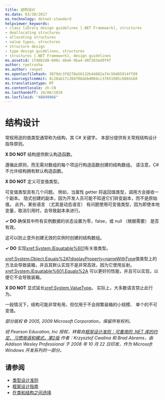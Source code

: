 ```yaml
---
title: 结构设计
ms.date: 03/30/2017
ms.technology: dotnet-standard
helpviewer_keywords:
- class library design guidelines [.NET Framework], structures
- deallocating structures
- allocating structures
- value types, structures
- structure design
- type design guidelines, structures
- structures [.NET Framework], design guidelines
ms.assetid: 1f48b2d8-608c-4be6-9ba4-d8f203ed9f9f
author: rpetrusha
ms.author: ronpet
ms.openlocfilehash: 3879dc3f0270a56132b44882a74c50d05914ff89
ms.sourcegitcommit: 8c28ab17c26bf08abbd004cc37651985c68841b8
ms.translationtype: MT
ms.contentlocale: zh-CN
ms.lasthandoff: 10/08/2018
ms.locfileid: "48849966"
---
```

# <a name="struct-design"></a>结构设计
常规用途的值类型通常称为结构，其 C# 关键字。 本部分提供有关常规结构设计指导原则。  
  
 **X DO NOT** 结构提供默认构造函数。  
  
 遵循此原则，而无需对数组的每个项运行构造函数创建的结构数组。 请注意，C# 不允许结构拥有默认构造函数。  
  
 **X DO NOT** 定义可变值类型。  
  
 可变值类型具有几个问题。 例如，当属性 getter 将返回值类型，调用方会接收一个副本。 隐式创建的副本，因为开发人员可能不知道它们转变副本，而不是原始值。 此外，某些语言 （尤其是动态语言） 有问题使用可变值类型，因为即使本地变量，取消引用时，会导致副本来进行。  
  
 **✓ DO** 确保其中所有实例数据的状态设置为零，false，或 null （根据需要） 是否有效。  
  
 这可以防止意外创建无效的实例时创建的结构数组。  
  
 **✓ DO** 实现<xref:System.IEquatable%601>有关值类型。  
  
 <xref:System.Object.Equals%2A?displayProperty=nameWithType>值类型上的方法会导致装箱，并且其默认实现不是非常高效，因为它使用反射。 <xref:System.IEquatable%601.Equals%2A> 可以更好的性能，并且可以实现，以便它不会导致装箱。  
  
 **X DO NOT** 显式延长<xref:System.ValueType>。 实际上，大多数语言禁止此行为。  
  
 一般情况下，结构可能非常有用，但仅用于不会频繁装箱的小规模、 单个的不可变值。  
  
 *部分版权 © 2005, 2009 Microsoft Corporation。保留所有权利。*  
  
 *经 Pearson Education, Inc 授权，转载自[框架设计准则：可重用的 .NET 库的约定、习惯用语和模式，第2版](https://www.informit.com/store/framework-design-guidelines-conventions-idioms-and-9780321545619) 作者：Krzysztof Cwalina 和 Brad Abrams，由 Addison Wesley Professional 于 2008 年 10 月 22 日印发，作为 Microsoft Windows 开发系列的一部分。*  
  
## <a name="see-also"></a>请参阅

- [类型设计准则](../../../docs/standard/design-guidelines/type.md)  
- [框架设计指南](../../../docs/standard/design-guidelines/index.md)  
- [在类和结构之间选择](../../../docs/standard/design-guidelines/choosing-between-class-and-struct.md)
